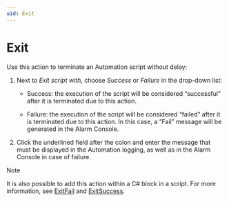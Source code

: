 ```yaml
---
uid: Exit
---
```


# Exit

Use this action to terminate an Automation script without delay:

1. Next to *Exit script with*, choose *Success* or *Failure* in the drop-down list:

   - Success: the execution of the script will be considered “successful” after it is terminated due to this action.

   - Failure: the execution of the script will be considered “failed” after it is terminated due to this action. In this case, a “Fail” message will be generated in the Alarm Console.

1. Click the underlined field after the colon and enter the message that must be displayed in the Automation logging, as well as in the Alarm Console in case of failure.

> [!NOTE]
> It is also possible to add this action within a C# block in a script. For more information, see [ExitFail](xref:Skyline.DataMiner.Automation.Engine#Skyline_DataMiner_Automation_Engine_ExitFail_System_String_) and [ExitSuccess](xref:Skyline.DataMiner.Automation.Engine#Skyline_DataMiner_Automation_Engine_ExitSuccess_System_String_).
